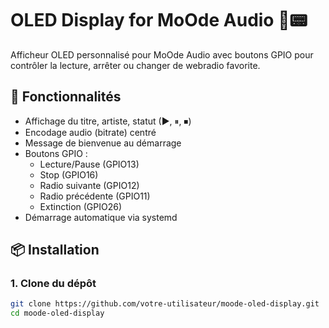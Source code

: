 # OLED Display for MoOde Audio 🎵📟

Afficheur OLED personnalisé pour MoOde Audio avec boutons GPIO pour contrôler la lecture, arrêter ou changer de webradio favorite.

## 🚀 Fonctionnalités

- Affichage du titre, artiste, statut (▶, ⏸, ⏹)
- Encodage audio (bitrate) centré
- Message de bienvenue au démarrage
- Boutons GPIO :
  - Lecture/Pause (GPIO13)
  - Stop (GPIO16)
  - Radio suivante (GPIO12)
  - Radio précédente (GPIO11)
  - Extinction (GPIO26)
- Démarrage automatique via systemd

## 📦 Installation

### 1. Clone du dépôt

```bash
git clone https://github.com/votre-utilisateur/moode-oled-display.git
cd moode-oled-display
